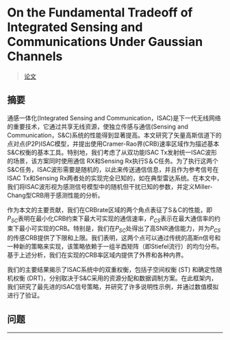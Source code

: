 # On the Fundamental Tradeoff of Integrated Sensing and Communications Under Gaussian Channels

> [论文](https://arxiv.org/abs/2204.06938)

## 摘要

通感一体化(Integrated Sensing and Communication，ISAC)是下一代无线网络的重要技术，它通过共享无线资源，使独立传感与通信(Sensing and Communication，S&C)系统的性能得到显著提高。本文研究了矢量高斯信道下的点对点(P2P)ISAC模型，并提出使用Cramer-Rao界(CRB)速率区域作为描述基本S&C权衡的基本工具。特别地，我们考虑了从双功能ISAC Tx发射统一ISAC波形的场景，该方案同时使用通信 RX和Sensing Rx执行S＆C任务。为了执行这两个S&C任务，ISAC波形需要是随机的，以此来传送通信信息，并且作为参考信号在ISAC Tx和Sensing Rx两者处的实现完全已知的，如在典型雷达系统。在本文中，我们将ISAC波形视为感测信号模型中的随机但干扰已知的参数，并定义Miller-Chang型CRB用于感测性能的分析。

作为本文的主要贡献，我们在CRBrate区域的两个角点表征了S＆C的性能，即$P_{SC}$表明在最小化CRB约束下最大可实现的通信速率，$P_{CS}$表示在最大通信率的约束下最小可实现的CRB。特别是，我们在$P_{SC}$处得出了高SNR通信能力，并为$P_{CS}$的传感CRB提供了下限和上限。我们表明，这两个点可以通过传统的高斯n信号和一种新的策略来实现，该策略依赖于一组半酉矩阵（即Stiefel流行）的均匀分布。基于上述分析，我们在实现的CRB率区域内提供了外界和各种内界。

我们的主要结果揭示了ISAC系统中的双重权衡，包括子空间权衡 (ST) 和确定性随机权衡 (DRT)，分别取决于S&C采用的资源分配和数据调制方案。在此框架内，我们研究了最先进的ISAC信号策略，并研究了许多说明性示例，并通过数值模拟进行了验证。

## 问题

---


##